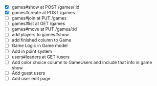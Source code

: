 - [x] games#show at POST /games/:id
- [x] games#create at POST /games
- [ ] games#join at PUT /games
- [ ] games#list at GET /games
- [ ] games#move at PUT /games/:id
- [ ] add players to games#show
- [ ] add finished column to Game 
- [ ] Game Logic in Game model
- [ ] Add in point system
- [ ] users#leaders at GET /users
- [ ] Add color choice column to GameUsers and include that info in game show
- [ ] Add guest users
- [ ] Add user edit page